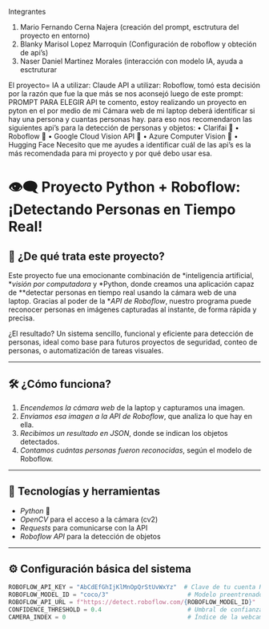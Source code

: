 Integrantes
1.	Mario Fernando Cerna Najera (creación del prompt, esctrutura del proyecto en entorno)
2.	Blanky Marisol Lopez Marroquin (Configuración de roboflow y obteción de api’s) 
3.	Naser Daniel Martinez Morales (interacción con modelo IA, ayuda a esctruturar 

El proyecto=
IA a utilizar:
Claude
API a utilizar:
Roboflow, tomó esta decisión por la razón que fue la que más se nos aconsejó luego de este prompt:
PROMPT PARA ELEGIR API
te comento, estoy realizando un proyecto en pyton en el por medio de mi Cámara web de mi laptop deberá identificar si hay una persona y cuantas personas hay.
para eso nos recomendaron las siguientes api’s para la detección de personas y objetos: 
•	Clarifai  
•	Roboflow  
•	Google Cloud Vision API  
•	Azure Computer Vision  
•	Hugging Face
Necesito que me ayudes a identificar cuál de las api’s es la más recomendada para 
mi proyecto y por qué debo usar esa.

# 👁‍🗨 Proyecto Python + Roboflow: ¡Detectando Personas en Tiempo Real!

## 🧠 ¿De qué trata este proyecto?

Este proyecto fue una emocionante combinación de *inteligencia artificial, **visión por computadora* y *Python, donde creamos una aplicación capaz de **detectar personas en tiempo real usando la cámara web de una laptop. Gracias al poder de la **API de Roboflow*, nuestro programa puede reconocer personas en imágenes capturadas al instante, de forma rápida y precisa.

¿El resultado? Un sistema sencillo, funcional y eficiente para detección de personas, ideal como base para futuros proyectos de seguridad, conteo de personas, o automatización de tareas visuales.

---

## 🛠 ¿Cómo funciona?

1. *Encendemos la cámara web* de la laptop y capturamos una imagen.
2. *Enviamos esa imagen a la API de Roboflow*, que analiza lo que hay en ella.
3. *Recibimos un resultado en JSON*, donde se indican los objetos detectados.
4. *Contamos cuántas personas fueron reconocidas*, según el modelo de Roboflow.

---

## 🔧 Tecnologías y herramientas

- *Python* 🐍
- *OpenCV* para el acceso a la cámara (cv2)
- *Requests* para comunicarse con la API
- *Roboflow API* para la detección de objetos

---

## ⚙ Configuración básica del sistema

```python
ROBOFLOW_API_KEY = "AbCdEfGhIjKlMnOpQrStUvWxYz"  # Clave de tu cuenta Roboflow
ROBOFLOW_MODEL_ID = "coco/3"                      # Modelo preentrenado para detectar personas
ROBOFLOW_API_URL = f"https://detect.roboflow.com/{ROBOFLOW_MODEL_ID}"
CONFIDENCE_THRESHOLD = 0.4                        # Umbral de confianza
CAMERA_INDEX = 0                                  # Índice de la webcam